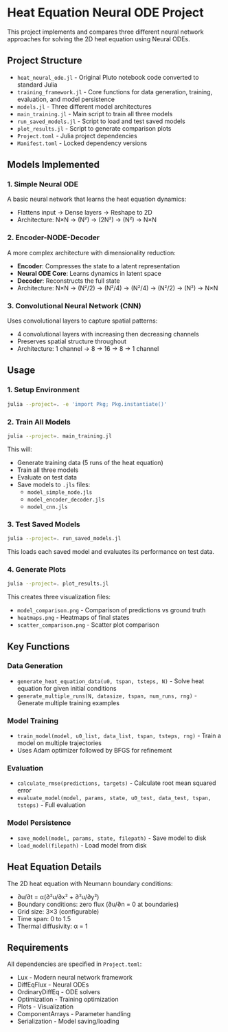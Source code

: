 # Heat Equation Neural ODE Project

This project implements and compares three different neural network approaches for solving the 2D heat equation using Neural ODEs.

## Project Structure

- `heat_neural_ode.jl` - Original Pluto notebook code converted to standard Julia
- `training_framework.jl` - Core functions for data generation, training, evaluation, and model persistence
- `models.jl` - Three different model architectures
- `main_training.jl` - Main script to train all three models
- `run_saved_models.jl` - Script to load and test saved models
- `plot_results.jl` - Script to generate comparison plots
- `Project.toml` - Julia project dependencies
- `Manifest.toml` - Locked dependency versions

## Models Implemented

### 1. Simple Neural ODE
A basic neural network that learns the heat equation dynamics:
- Flattens input → Dense layers → Reshape to 2D
- Architecture: N×N → (N²) → (2N²) → (N²) → N×N

### 2. Encoder-NODE-Decoder
A more complex architecture with dimensionality reduction:
- **Encoder**: Compresses the state to a latent representation
- **Neural ODE Core**: Learns dynamics in latent space
- **Decoder**: Reconstructs the full state
- Architecture: N×N → (N²/2) → (N²/4) → (N²/4) → (N²/2) → (N²) → N×N

### 3. Convolutional Neural Network (CNN)
Uses convolutional layers to capture spatial patterns:
- 4 convolutional layers with increasing then decreasing channels
- Preserves spatial structure throughout
- Architecture: 1 channel → 8 → 16 → 8 → 1 channel

## Usage

### 1. Setup Environment
```bash
julia --project=. -e 'import Pkg; Pkg.instantiate()'
```

### 2. Train All Models
```bash
julia --project=. main_training.jl
```

This will:
- Generate training data (5 runs of the heat equation)
- Train all three models
- Evaluate on test data
- Save models to `.jls` files:
  - `model_simple_node.jls`
  - `model_encoder_decoder.jls`
  - `model_cnn.jls`

### 3. Test Saved Models
```bash
julia --project=. run_saved_models.jl
```

This loads each saved model and evaluates its performance on test data.

### 4. Generate Plots
```bash
julia --project=. plot_results.jl
```

This creates three visualization files:
- `model_comparison.png` - Comparison of predictions vs ground truth
- `heatmaps.png` - Heatmaps of final states
- `scatter_comparison.png` - Scatter plot comparison

## Key Functions

### Data Generation
- `generate_heat_equation_data(u0, tspan, tsteps, N)` - Solve heat equation for given initial conditions
- `generate_multiple_runs(N, datasize, tspan, num_runs, rng)` - Generate multiple training examples

### Model Training
- `train_model(model, u0_list, data_list, tspan, tsteps, rng)` - Train a model on multiple trajectories
- Uses Adam optimizer followed by BFGS for refinement

### Evaluation
- `calculate_rmse(predictions, targets)` - Calculate root mean squared error
- `evaluate_model(model, params, state, u0_test, data_test, tspan, tsteps)` - Full evaluation

### Model Persistence
- `save_model(model, params, state, filepath)` - Save model to disk
- `load_model(filepath)` - Load model from disk

## Heat Equation Details

The 2D heat equation with Neumann boundary conditions:
- ∂u/∂t = α(∂²u/∂x² + ∂²u/∂y²)
- Boundary conditions: zero flux (∂u/∂n = 0 at boundaries)
- Grid size: 3×3 (configurable)
- Time span: 0 to 1.5
- Thermal diffusivity: α = 1

## Requirements

All dependencies are specified in `Project.toml`:
- Lux - Modern neural network framework
- DiffEqFlux - Neural ODEs
- OrdinaryDiffEq - ODE solvers
- Optimization - Training optimization
- Plots - Visualization
- ComponentArrays - Parameter handling
- Serialization - Model saving/loading
